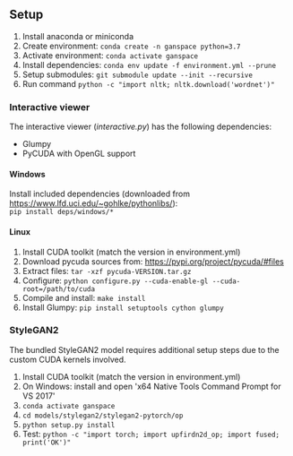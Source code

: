 ## Setup
1. Install anaconda or miniconda
2. Create environment: `conda create -n ganspace python=3.7`
3. Activate environment: `conda activate ganspace`
4. Install dependencies: `conda env update -f environment.yml --prune`
5. Setup submodules: `git submodule update --init --recursive`
6. Run command `python -c "import nltk; nltk.download('wordnet')"`

### Interactive viewer
The interactive viewer (<i>interactive.py</i>) has the following dependencies:
- Glumpy
- PyCUDA with OpenGL support

#### Windows
Install included dependencies (downloaded from https://www.lfd.uci.edu/~gohlke/pythonlibs/):<br/> 
`pip install deps/windows/*`

#### Linux
1. Install CUDA toolkit (match the version in environment.yml)
2. Download pycuda sources from: https://pypi.org/project/pycuda/#files
3. Extract files: `tar -xzf pycuda-VERSION.tar.gz`
4. Configure: `python configure.py --cuda-enable-gl --cuda-root=/path/to/cuda`
5. Compile and install: `make install`
6. Install Glumpy: `pip install setuptools cython glumpy`

### StyleGAN2
The bundled StyleGAN2 model requires additional setup steps due to the custom CUDA kernels involved.
1. Install CUDA toolkit (match the version in environment.yml)
2. On Windows: install and open 'x64 Native Tools Command Prompt for VS 2017'
3. `conda activate ganspace`
4. `cd models/stylegan2/stylegan2-pytorch/op`
5. `python setup.py install`
6. Test: `python -c "import torch; import upfirdn2d_op; import fused; print('OK')"`
